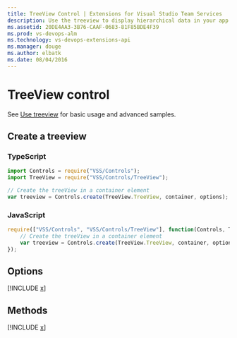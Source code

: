 ```yaml
---
title: TreeView Control | Extensions for Visual Studio Team Services
description: Use the treeview to display hierarchical data in your app for Visual Studio Team Services.
ms.assetid: 20DE4AA3-3B76-CAAF-0683-81F85BDE4F39
ms.prod: vs-devops-alm
ms.technology: vs-devops-extensions-api
ms.manager: douge
ms.author: elbatk
ms.date: 08/04/2016
---
```


# TreeView control

See [Use treeview](../../../develop/ui-controls/treeviewo.md) for basic usage and advanced samples.

## Create a treeview

### TypeScript
``` javascript
import Controls = require("VSS/Controls");
import TreeView = require("VSS/Controls/TreeView");

// Create the treeView in a container element
var treeview = Controls.create(TreeView.TreeView, container, options);
```

### JavaScript
``` javascript
require(["VSS/Controls", "VSS/Controls/TreeView"], function(Controls, TreeView) {
    // Create the treeView in a container element
    var treeview = Controls.create(TreeView.TreeView, container, options);
});
```

## Options

[!INCLUDE [x](https://visualstudio.com/api/VSS/Controls/_shared/TreeView/ITreeOptions.md)]

## Methods
[!INCLUDE [x](https://visualstudio.com/api/VSS/Controls/_shared/TreeView/TreeViewO.md)]